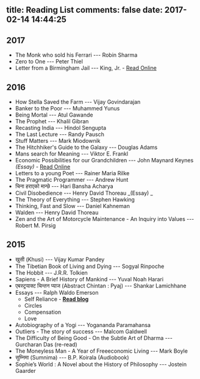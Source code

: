 title: Reading List
comments: false
date: 2017-02-14 14:44:25
---
## 2017
- The Monk who sold his Ferrari --- Robin Sharma
- Zero to One --- Peter Thiel
- Letter from a Birmingham Jail --- King, Jr. - [Read Online](https://www.africa.upenn.edu/Articles_Gen/Letter_Birmingham.html)

## 2016
- How Stella Saved the Farm --- Vijay Govindarajan
- Banker to the Poor --- Muhammed Yunus
- Being Mortal --- Atul Gawande
- The Prophet --- Khalil Gibran
- Recasting India --- Hindol Sengupta
- The Last Lecture --- Randy Pausch
- Stuff Matters --- Mark Miodownik
- The Hitchhiker's Guide to the Galaxy --- Douglas Adams
- Mans search for Meaning --- Viktor E. Frankl
- Economic Possibilities for our Grandchildren --- John Maynard Keynes _(Essay)_ - [Read Online](http://www.econ.yale.edu/smith/econ116a/keynes1.pdf)
- Letters to a young Poet --- Rainer Maria Rilke
- The Pragmatic Programmer --- Andrew Hunt
- चिना हराएको मान्छे --- Hari Bansha Acharya
- Civil Disobedience --- Henry David Thoreau _(Essay) _
- The Theory of Everything --- Stephen Hawking
- Thinking, Fast and Slow --- Daniel Kahneman
- Walden --- Henry David Thoreau
- Zen and the Art of Motorcycle Maintenance - An Inquiry into Values --- Robert M. Pirsig

## 2015
- खुसी (Khusi) --- Vijay Kumar Pandey
- The Tibetian Book of Living and Dying --- Sogyal Rinpoche
- The Hobbit --- J.R.R. Tolkien
- Sapiens - A Brief History of Mankind --- Yuval Noah Harari
- एबस्ट्रयाक्ट चिन्तन प्याज (Abstract Chintan : Pyaj) --- Shankar Lamichhane
- Essays  --- Ralph Waldo Emerson
  + Self Reliance - **[Read blog](http://avinash.com.np/2015/07/11/Self-Reliance.html)**
  + Circles
  + Compensation
  + Love
- Autobiography of a Yogi --- Yogananda Paramahansa
- Outliers - The story of success --- Malcom Galdwell
- The Difficulty of Being Good - On the Subtle Art of Dharma --- Gurcharan Das (re-read)
- The Moneyless Man - A Year of Freeeconomic Living --- Mark Boyle
- सुम्निमा (Sumnima) --- B.P. Koirala (Audiobook)
- Sophie’s World : A Novel about the History of Philosophy --- Jostein Gaarder